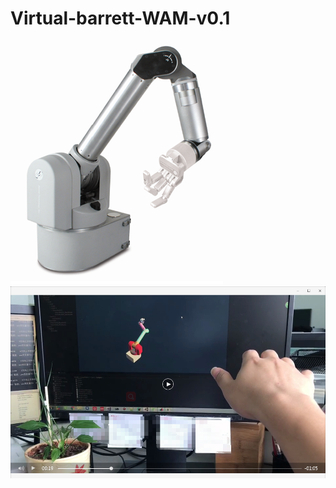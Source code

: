 # Virtual-barrett-WAM-v0.1
![Fig1](https://github.com/Lohnwave/Virtual-barrett-WAM-v0.1/raw/master/fig0.png)
![Fig2](https://github.com/Lohnwave/Virtual-barrett-WAM-v0.1/raw/master/fig1.png)
